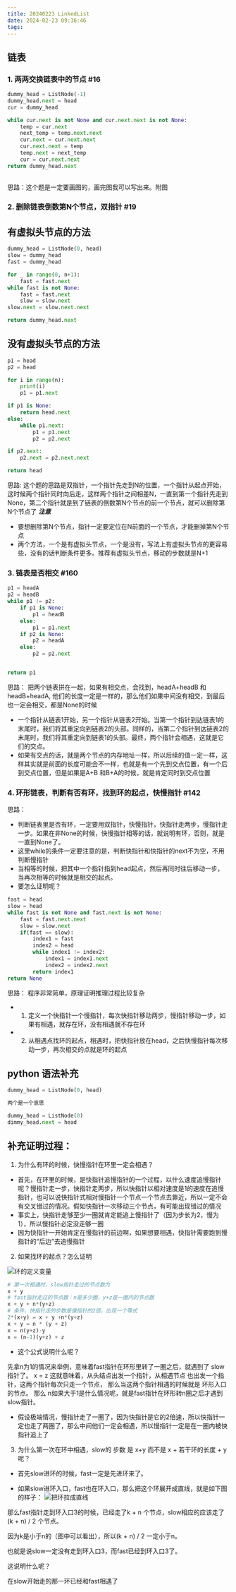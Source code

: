 ```yaml
---
title: 20240223 LinkedList
date: 2024-02-23 09:36:46
tags:
---
```


## 链表

### 1. 两两交换链表中的节点 #16

```python
dummy_head = ListNode(-1)
dummy_head.next = head
cur = dummy_head

while cur.next is not None and cur.next.next is not None:
    temp = cur.next
    next_temp = temp.next.next
    cur.next = cur.next.next
    cur.next.next = temp
    temp.next = next_temp
    cur = cur.next.next
return dummy_head.next
            
```
思路：这个题是一定要画图的，画完图我可以写出来。附图

### 2. 删除链表倒数第N个节点，双指针 #19

## 有虚拟头节点的方法
```python
dummy_head = ListNode(0, head)
slow = dummy_head
fast = dummy_head

for _ in range(0, n+1):
    fast = fast.next
while fast is not None:
    fast = fast.next
    slow = slow.next
slow.next = slow.next.next

return dummy_head.next
```

## 没有虚拟头节点的方法

```python
p1 = head
p2 = head

for i in range(n):
    print(i)
    p1 = p1.next

if p1 is None:
    return head.next
else:
    while p1.next:
        p1 = p1.next
        p2 = p2.next

if p2.next:
    p2.next = p2.next.next

return head
```
思路: 这个题的思路是双指针，一个指针先走到N的位置，一个指针从起点开始，这时候两个指针同时向后走，这样两个指针之间相差N，一直到第一个指针先走到None，第二个指针就是到了链表的倒数第N个节点的前一个节点，就可以删除第N个节点了
***注意***
- 要想删除第N个节点，指针一定要定位在N前面的一个节点，才能删掉第N个节点
- 两个方法，一个是有虚拟头节点，一个是没有，写法上有虚拟头节点的更容易些，没有的话判断条件更多。推荐有虚拟头节点，移动的步数就是N+1

### 3. 链表是否相交 #160

```python
p1 = headA
p2 = headB
while p1 != p2:
    if p1 is None:
        p1 = headB
    else:
        p1 = p1.next
    if p2 is None:
        p2 = headA
    else:
        p2 = p2.next


return p1 
```

思路： 把两个链表拼在一起，如果有相交点，会找到，headA+headB 和 headB+headA, 他们的长度一定是一样的，那么他们如果中间没有相交，到最后也一定会相交，都是None的时候
- 一个指针从链表1开始，另一个指针从链表2开始。当第一个指针到达链表1的末尾时，我们将其重定向到链表2的头部。同样的，当第二个指针到达链表2的末尾时，我们将其重定向到链表1的头部。最终，两个指针会相遇，这就是它们的交点。
- 如果有交点的话，就是两个节点的内存地址一样，所以后续的值一定一样，这样其实就是前面的长度可能会不一样，也就是有一个先到交点位置，有一个后到交点位置，但是如果是A+B 和B+A的时候，就是肯定同时到交点位置

### 4. 环形链表，判断有否有环，找到环的起点，快慢指针 #142

思路：
- 判断链表里是否有环，一定要用双指针，快慢指针，快指针走两步，慢指针走一步。如果在非None的时候，快慢指针相等的话，就说明有环，否则，就是一直到None了。
- 这里while的条件一定要注意的是，判断快指针和快指针的next不为空，不用判断慢指针
- 当相等的时候，把其中一个指针指到head起点，然后再同时往后移动一步，当再次相等的时候就是相交的起点。
- 要怎么证明呢？

```python
fast = head
slow = head
while fast is not None and fast.next is not None:
    fast = fast.next.next
    slow = slow.next
    if(fast == slow):
        index1 = fast
        index2 = head
        while index1 != index2:
            index1 = index1.next
            index2 = index2.next
        return index1
return None
```

思路： 程序非常简单，原理证明推理过程比较复杂
- 1. 定义一个快指针一个慢指针，每次快指针移动两步，慢指针移动一步，如果有相遇，就存在环，没有相遇就不存在环
- 2. 从相遇点找环的起点，相遇时，把快指针放在head，之后快慢指针每次移动一步，再次相交的点就是环的起点


## python 语法补充
```python
dummy_head = ListNode(0, head)

两个是一个意思

dummy_head = ListNode(0)
dimmy_head.next = head
```

## 补充证明过程：
1. 为什么有环的时候，快慢指针在环里一定会相遇？
- 首先，在环里的时候，是快指针追慢指针的一个过程，以什么速度追慢指针呢？慢指针走一步，快指针走两步，所以快指针以相对速度是1的速度在追慢指针，也可以说快指针式相对慢指针一个节点一个节点去靠近，所以一定不会有交叉错过的情况。假如快指针一次移动三个节点，有可能出现错过的情况
- 事实上，快指针走够至少一圈就肯定能追上慢指针了（因为步长为2，慢为1），所以慢指针必定没走够一圈
- 因为快指针一开始肯定在慢指针的前边啊，如果想要相遇，快指针需要跑到慢指针的“后边”去追慢指针

2. 如果找环的起点？怎么证明
<!-- 画图 -->
![环的定义变量](https://code-thinking-1253855093.file.myqcloud.com/pics/20220925103433.png)

```python
# 第一次相遇时，slow指针走过的节点数为
x + y
# fast指针走过的节点数：n是多少圈，y+z是一圈内的节点数
x + y + n*(y+z)
# 条件，快指针走的步数是慢指针的2倍，出现一个等式
2*(x+y) = x + y +n*(y+z)
x + y = n * (y + z)
x = n(y+z)-y
x = (n-1)(y+z) + z

```
- 这个公式说明什么呢？

先拿n为1的情况来举例，意味着fast指针在环形里转了一圈之后，就遇到了 slow指针了。
x = z
这就意味着，从头结点出发一个指针，从相遇节点 也出发一个指针，这两个指针每次只走一个节点， 那么当这两个指针相遇的时候就是 环形入口的节点。
那么 n如果大于1是什么情况呢，就是fast指针在环形转n圈之后才遇到 slow指针。

- 假设极端情况，慢指针走了一圈了，因为快指针是它的2倍速，所以快指针一定也走了两圈了，那么中间他们一定会相遇，所以慢指针一定是在一圈内被快指针追上了

3. 为什么第一次在环中相遇，slow的 步数 是 x+y 而不是 x + 若干环的长度 + y 呢？

- 首先slow进环的时候，fast一定是先进环来了。

- 如果slow进环入口，fast也在环入口，那么把这个环展开成直线，就是如下图的样子：
![把环拉成直线](https://code-thinking-1253855093.file.myqcloud.com/pics/2021031816515727.png)

那么fast指针走到环入口3的时候，已经走了k + n 个节点，slow相应的应该走了(k + n) / 2 个节点。

因为k是小于n的（图中可以看出），所以(k + n) / 2 一定小于n。

也就是说slow一定没有走到环入口3，而fast已经到环入口3了。

这说明什么呢？

在slow开始走的那一环已经和fast相遇了